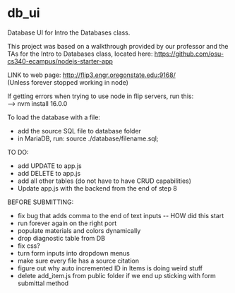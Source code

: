 # db_ui

Database UI for Intro the Databases class. <br>

This project was based on a walkthrough provided by our professor and the TAs for the Intro to Databases class, located here: https://github.com/osu-cs340-ecampus/nodejs-starter-app <br>

LINK to web page: http://flip3.engr.oregonstate.edu:9168/ <br>
(Unless forever stopped working in node)<br>

If getting errors when trying to use node in flip servers, run this: <br>
 --> nvm install 16.0.0 

To load the database with a file: <br>
 - add the source SQL file to database folder <br>
 - in MariaDB, run: source ./database/filename.sql;

TO DO: <br>
- add UPDATE to app.js <br>
- add DELETE to app.js<br>
- add all other tables (do not have to have CRUD capabilities)<br>
- Update app.js with the backend from the end of step 8

BEFORE SUBMITTING: <br>
- fix bug that adds comma to the end of text inputs -- HOW did this start <br>
- run forever again on the right port <br>
- populate materials and colors dynamically <br>
- drop diagnostic table from DB <br>
- fix css? <br>
- turn form inputs into dropdown menus <br>
- make sure every file has a source citation <br>
- figure out why auto incremented ID in Items is doing weird stuff <br>
- delete add_item.js from public folder if we end up sticking with form submittal method <br>
